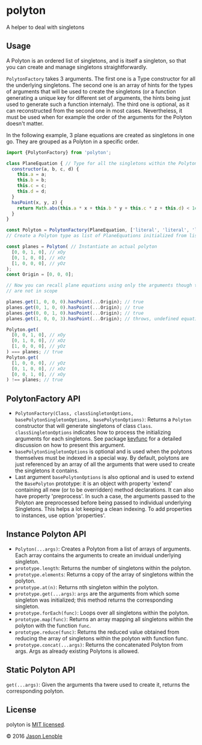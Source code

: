 # polyton
A helper to deal with singletons

## Usage

A Polyton is an ordered list of singletons, and is itself a singleton, so that you can create and manage singletons straightforwardly.

```PolytonFactory``` takes 3 arguments. The first one is a Type constructor for all the underlying singletons. The second one is an array of hints for the types of arguments that will be used to create the singletons (or a function generating a unique key for different set of arguments, the hints being just used to generate such a function internaly). The third one is optional, as it can reconstructed from the second one in most cases. Nevertheless, it must be used when for example the order of the arguments for the Polyton doesn't matter.

In the following example, 3 plane equations are created as singletons in one go. They are grouped as a Polyton in a specific order.

```js
import {PolytonFactory} from 'polyton';

class PlaneEquation { // Type for all the singletons within the Polyton
  constructor(a, b, c, d) {
    this.a = a;
    this.b = b;
    this.c = c;
    this.d = d;
  }
  hasPoint(x, y, z) {
    return Math.abs(this.a * x + this.b * y + this.c * z + this.d) < 1e-10;
  }
}

const Polyton = PolytonFactory(PlaneEquation, ['literal', 'literal', 'literal', 'literal']);
// Create a Polyton type as list of PlaneEquations initialized from lists of literals

const planes = Polyton( // Instantiate an actual polyton
  [0, 0, 1, 0], // xOy
  [0, 1, 0, 0], // xOz
  [1, 0, 0, 0], // yOz
);
const Origin = [0, 0, 0];

// Now you can recall plane equations using only the arguments though they
// are not in scope

planes.get(1, 0, 0, 0).hasPoint(...Origin); // true
planes.get(0, 1, 0, 0).hasPoint(...Origin); // true
planes.get(0, 0, 1, 0).hasPoint(...Origin); // true
planes.get(1, 0, 0, 3).hasPoint(...Origin); // throws, undefined equation

Polyton.get(
  [0, 0, 1, 0], // xOy
  [0, 1, 0, 0], // xOz
  [1, 0, 0, 0], // yOz
) === planes; // true
Polyton.get(
  [1, 0, 0, 0], // yOz
  [0, 1, 0, 0], // xOz
  [0, 0, 1, 0], // xOy
) !== planes; // true
```

## PolytonFactory API

* ```PolytonFactory(Class, classSingletonOptions, basePolytonSingletonOptions, basePolytonOptions)```: Returns a ```Polyton``` constructor that will generate singletons of class ```Class```. ```classSingletonOptions``` indicates how to process the initializing arguments for each singletons. See package [keyfunc](https://www.npmjs.com/package/keyfunc) for a detailed discussion on how to present this argument.
* ```basePolytonSingletonOptions``` is optional and is used when the polytons themselves must be indexed in a special way. By default, polytons are just referenced by an array of all the arguments that were used to create the singletons it contains.
* Last argument ```basePolytonOptions``` is also optional and is used to extend the ```BasePolyton``` prototype: it is an object with property 'extend' containing all new (or to be overridden) method declarations. It can also have property 'preprocess'. In such a case, the arguments passed to the Polyton are preprocessed before being passed to individual underlying Singletons. This helps a lot keeping a clean indexing. To add properties to instances, use option 'properties'.

##  Instance Polyton API

* ```Polyton(...args)```: Creates a Polyton from a list of arrays of arguments. Each array contains the arguments to create an invidual underlying singleton.
* ```prototype.length```: Returns the number of singletons within the polyton.
* ```prototype.elements```: Returns a copy of the array of singletons within the polyton.
* ```prototype.at(n)```: Returns nth singleton within the polyton.
* ```prototype.get(...args)```: ```args``` are the arguments from which some singleton was initialized; this method returns the corresponding singleton.
* ```prototype.forEach(func)```: Loops over all singletons within the polyton.
* ```prototype.map(func)```: Returns an array mapping all singletons within the polyton with the function ```func```.
* ```prototype.reduce(func)```: Returns the reduced value obtained from reducing the array of singletons within the polyton with function func.
* ```prototype.concat(...args)```: Returns the concatenated Polyton from args. Args as already existing Polytons is allowed.

## Static Polyton API

```get(...args)```: Given the arguments tha twere used to create it, returns the corresponding polyton.

## License

polyton is [MIT licensed](./LICENSE).

© 2016 [Jason Lenoble](mailto:jason.lenoble@gmail.com)
